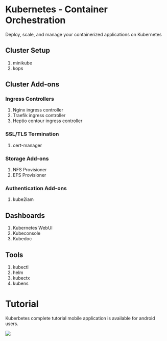 # Kubernetes - Container Orchestration

Deploy, scale, and manage your containerized applications on Kubernetes

## Cluster Setup
 1. minikube
 2. kops

## Cluster Add-ons
### Ingress Controllers

 1. Nginx ingress controller
 2. Traefik ingress controller
 3. Heptio contour ingress controller

### SSL/TLS Termination
 1. cert-manager

### Storage Add-ons

 1. NFS Provisioner
 2. EFS Provisioner

### Authentication Add-ons
 1. kube2iam

## Dashboards

 1. Kubernetes WebUI
 2. Kubeconsole
 3. Kubedoc

## Tools
1. kubectl
2. helm
3. kubectx
4. kubens

# Tutorial

Kuberbetes complete tutorial mobile application is available for android users.

[![](https://play.google.com/intl/en_us/badges/static/images/badges/en_badge_web_generic.png)](https://play.google.com/store/apps/details?id=com.srinisbook.kubernetesebook)
